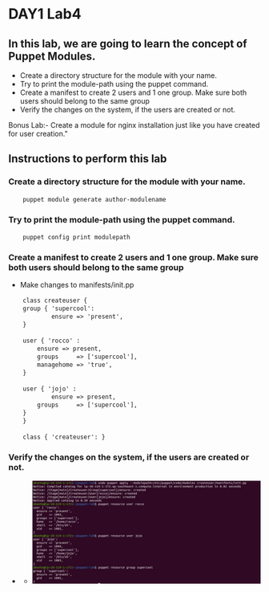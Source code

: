 # DAY1 Lab4

## In this lab, we are going to learn the concept of Puppet Modules.
- Create a directory structure for the module with your name.
- Try to print the module-path using the puppet command.
- Create a manifest to create 2 users and 1 one group. Make sure both users should belong to the same group
- Verify the changes on the system, if the users are created or not.

Bonus Lab:- Create a module for nginx installation just like you have created for user creation."

## Instructions to perform this lab
### Create a directory structure for the module with your name.
```
	puppet module generate author-modulename
```
### Try to print the module-path using the puppet command.
```
	puppet config print modulepath
```
### Create a manifest to create 2 users and 1 one group. Make sure both users should belong to the same group
- Make changes to manifests/init.pp
```
	class createuser {
	group { 'supercool':
        	ensure => 'present',
	}

	user { 'rocco' :
		ensure => present,
		groups     => ['supercool'],
		managehome => 'true',
	}	

	user { 'jojo' :
        	ensure => present,
		groups     => ['supercool'],
	}
	}

	class { 'createuser': }
```


### Verify the changes on the system, if the users are created or not.
- - ![Output](images/image1.jpg)

